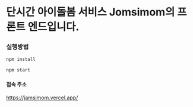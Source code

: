 # 단시간 아이돌봄 서비스 Jomsimom의 프론트 엔드입니다.

### 실행방법

```bash
npm install
```

```bash
npm start
```

#### 접속 주소
https://jamsimom.vercel.app/

